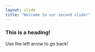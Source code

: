 ```yaml
---
layout: slide
title: "Welcome to our second slide!"
---
```

### This is a heading!
Use the left arrow to go back!
